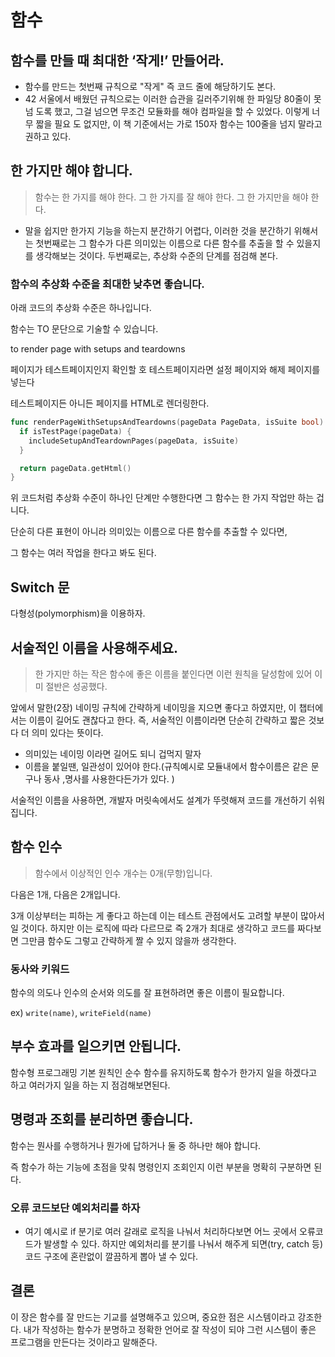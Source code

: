 # 함수

## 함수를 만들 때 최대한 ‘작게!’ 만들어라.

- 함수를 만드는 첫번째 규칙으로 "작게" 즉 코드 줄에 해당하기도 본다.
- 42 서울에서 배웠던 규칙으로는 이러한 습관을 길러주기위해 한 파일당 80줄이 못넘 도록 했고, 그걸 넘으면 무조건 모듈화를 해야 컴파일을 할 수 있었다. 이렇게 너무 짧을 필요 도 없지만, 이 책 기준에서는 가로 150자 함수는 100줄을 넘지 말라고 권하고 있다.

## 한 가지만 해야 합니다.

> 함수는 한 가지를 해야 한다. 그 한 가지를 잘 해야 한다. 그 한 가지만을 해야 한다.

- 말을 쉽지만 한가지 기능을 하는지 분간하기 어렵다, 이러한 것을 분간하기 위해서는 첫번째로는 그 함수가 다른 의미있는 이름으로 다른 함수를 추출을 할 수 있을지를 생각해보는 것이다. 두번째로는, 추상화 수준의 단계를 점검해 본다.

### 함수의 추상화 수준을 최대한 낮추면 좋습니다.

아래 코드의 추상화 수준은 하나입니다.

함수는 TO 문단으로 기술할 수 있습니다.

to render page with setups and teardowns

페이지가 테스트페이지인지 확인할 호 테스트페이지라면 설정 페이지와 해제 페이지를 넣는다

테스트페이지든 아니든 페이지를 HTML로 렌더링한다.

```go
func renderPageWithSetupsAndTeardowns(pageData PageData, isSuite bool) string {
  if isTestPage(pageData) {
    includeSetupAndTeardownPages(pageData, isSuite)
  }

  return pageData.getHtml()
}
```

위 코드처럼 추상화 수준이 하나인 단계만 수행한다면 그 함수는 한 가지 작업만 하는 겁니다.

단순히 다른 표현이 아니라 의미있는 이름으로 다른 함수를 추출할 수 있다면,

그 함수는 여러 작업을 한다고 봐도 된다.

## Switch 문

다형성(polymorphism)을 이용하자.

## 서술적인 이름을 사용해주세요.

> 한 가지만 하는 작은 함수에 좋은 이름을 붙인다면 이런 원칙을 달성함에 있어 이미 절반은 성공했다.

앞에서 말한(2장) 네이밍 규칙에 간략하게 네이밍을 지으면 좋다고 하였지만, 이 챕터에서는 이름이 길어도 괜찮다고 한다. 즉, 서술적인 이름이라면 단순히 간략하고 짧은 것보다 더 의미 있다는 뜻이다.

- 의미있는 네이밍 이라면 길어도 되니 겁먹지 말자
- 이름을 붙일땐, 일관성이 있어야 한다.(규칙예시로 모듈내에서 함수이름은 같은 문구나 동사 ,명사를 사용한다든가가 있다. )

서술적인 이름을 사용하면, 개발자 머릿속에서도 설계가 뚜렷해져 코드를 개선하기 쉬워집니다.

## 함수 인수

> 함수에서 이상적인 인수 개수는 0개(무항)입니다.

다음은 1개, 다음은 2개입니다.

3개 이상부터는 피하는 게 좋다고 하는데 이는 테스트 관점에서도 고려할 부분이 많아서 일 것이다. 하지만 이는 로직에 따라 다르므로 즉 2개가 최대로 생각하고 코드를 짜다보면 그만큼 함수도 그렇고 간략하게 짤 수 있지 않을까 생각한다.

### 동사와 키워드

함수의 의도나 인수의 순서와 의도를 잘 표현하려면 좋은 이름이 필요합니다.

ex) `write(name)`, `writeField(name)`

## 부수 효과를 일으키면 안됩니다.

함수형 프로그래밍 기본 원칙인 순수 함수를 유지하도록 함수가 한가지 일을 하겠다고 하고 여러가지 일을 하는 지 점검해보면된다.

## 명령과 조회를 분리하면 좋습니다.

함수는 뭔사를 수행하거나 뭔가에 답하거나 둘 중 하나만 해야 합니다.

즉 함수가 하는 기능에 초점을 맞춰 명령인지 조회인지 이런 부분을 명확히 구분하면 된다.

### 오류 코드보단 예외처리를 하자

- 여기 예시로 if 분기로 여러 갈래로 로직을 나눠서 처리하다보면 어느 곳에서 오류코드가 발생할 수 있다. 하지만 예외처리를 분기를 나눠서 해주게 되면(try, catch 등) 코드 구조에 혼란없이 깔끔하게 뽑아 낼 수 있다.

## 결론

이 장은 함수를 잘 만드는 기교를 설명해주고 있으며, 중요한 점은 시스템이라고 강조한다. 내가 작성하는 함수가 분명하고 정확한 언어로 잘 작성이 되야 그런 시스템이 좋은 프로그램을 만든다는 것이라고 말해준다.
